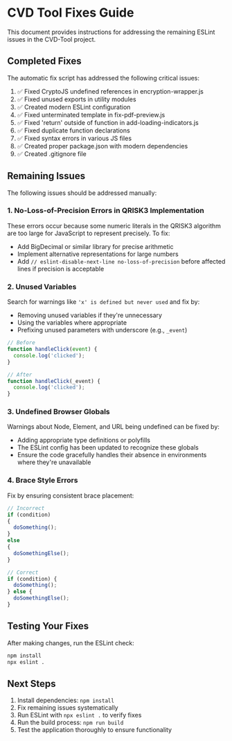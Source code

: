 # CVD Tool Fixes Guide

This document provides instructions for addressing the remaining ESLint issues in the CVD-Tool project.

## Completed Fixes

The automatic fix script has addressed the following critical issues:

1. ✅ Fixed CryptoJS undefined references in encryption-wrapper.js
2. ✅ Fixed unused exports in utility modules
3. ✅ Created modern ESLint configuration
4. ✅ Fixed unterminated template in fix-pdf-preview.js
5. ✅ Fixed 'return' outside of function in add-loading-indicators.js
6. ✅ Fixed duplicate function declarations
7. ✅ Fixed syntax errors in various JS files
8. ✅ Created proper package.json with modern dependencies
9. ✅ Created .gitignore file

## Remaining Issues

The following issues should be addressed manually:

### 1. No-Loss-of-Precision Errors in QRISK3 Implementation

These errors occur because some numeric literals in the QRISK3 algorithm are too large for JavaScript to represent precisely. To fix:

- Add BigDecimal or similar library for precise arithmetic
- Implement alternative representations for large numbers
- Add `// eslint-disable-next-line no-loss-of-precision` before affected lines if precision is acceptable

### 2. Unused Variables

Search for warnings like `'x' is defined but never used` and fix by:
- Removing unused variables if they're unnecessary
- Using the variables where appropriate
- Prefixing unused parameters with underscore (e.g., `_event`)

```javascript
// Before
function handleClick(event) {
  console.log('clicked');
}

// After
function handleClick(_event) {
  console.log('clicked');
}
```

### 3. Undefined Browser Globals

Warnings about Node, Element, and URL being undefined can be fixed by:
- Adding appropriate type definitions or polyfills
- The ESLint config has been updated to recognize these globals
- Ensure the code gracefully handles their absence in environments where they're unavailable

### 4. Brace Style Errors

Fix by ensuring consistent brace placement:

```javascript
// Incorrect
if (condition)
{
  doSomething();
}
else
{
  doSomethingElse();
}

// Correct
if (condition) {
  doSomething();
} else {
  doSomethingElse();
}
```

## Testing Your Fixes

After making changes, run the ESLint check:

```bash
npm install
npx eslint .
```

## Next Steps

1. Install dependencies: `npm install`
2. Fix remaining issues systematically
3. Run ESLint with `npx eslint .` to verify fixes
4. Run the build process: `npm run build`
5. Test the application thoroughly to ensure functionality
